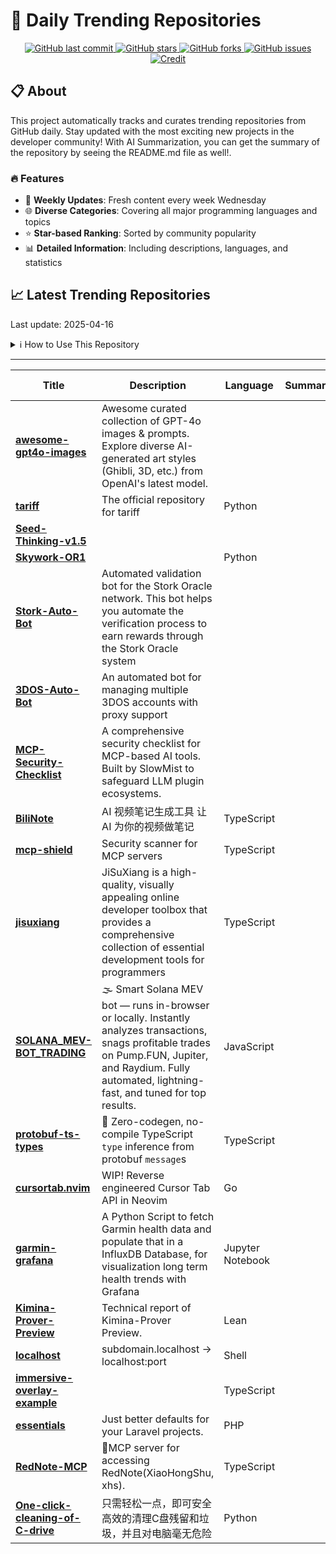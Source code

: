 # 🌟 Daily Trending Repositories

<div align="center">
<a href="https://github.com/marc-ko/daily-trending-repo/commits/main">
    <img src="https://img.shields.io/github/last-commit/marc-ko/daily-trending-repo" alt="GitHub last commit" />
</a>

<a href="https://github.com/marc-ko/daily-trending-repo/stargazers">
    <img src="https://img.shields.io/github/stars/marc-ko/daily-trending-repo" alt="GitHub stars" />
</a>
<a href="https://github.com/marc-ko/daily-trending-repo/network/members">
    <img src="https://img.shields.io/github/forks/marc-ko/daily-trending-repo" alt="GitHub forks" />
</a>
<a href="https://github.com/marc-ko/daily-trending-repo/issues">
    <img src="https://img.shields.io/github/issues/marc-ko/daily-trending-repo" alt="GitHub issues" />
</a>
<a alt="credit" href="https://github.com/zezhishao/DailyArXiv">
 <img src="https://img.shields.io/badge/credit%20-%20Idea%20From%20This%20Repo-blue" alt="Credit">
</a>
</div>

## 📋 About

This project automatically tracks and curates trending repositories from GitHub daily. Stay updated with the most exciting new projects in the developer community! With AI Summarization, you can get the summary of the repository by seeing the README.md file as well!.

### 🔥 Features

- 🔄 **Weekly Updates**: Fresh content every week Wednesday
- 🌐 **Diverse Categories**: Covering all major programming languages and topics
- ⭐ **Star-based Ranking**: Sorted by community popularity
- 📊 **Detailed Information**: Including descriptions, languages, and statistics

## 📈 Latest Trending Repositories

Last update: 2025-04-16

<details>
<summary>ℹ️ How to Use This Repository</summary>

1. **Star & Watch**: Click the 'Star' and 'Watch' buttons to receive weekly email notifications
2. **Browse**: Explore trending repositories organized by popularity
3. **Contribute**: Feel free to open issues or suggest improvements

</details>

---

| **Title** | **Description** | **Language** | **Summary** | **Tags** | **Stars Count** |
| --- | --- | --- | --- | --- | --- |
| **[awesome-gpt4o-images](https://github.com/jamez-bondos/awesome-gpt4o-images)** | Awesome curated collection of GPT-4o images & prompts. Explore diverse AI-generated art styles (Ghibli, 3D, etc.) from OpenAI's latest model.  |  |  | <details><summary>ai-ar...</summary><p>ai-art, ai-image-examples, anime-ai-art, art-collection, awesome-list, cartoon-style, curated-collection, generative-art, ghibli-style, gpt-4o, image-generation, manga-style, openai, prompt-engineering, prompts, text-to-image</p></details> | 2772 |
| **[tariff](https://github.com/hxu296/tariff)** | The official repository for tariff | Python |  |  | 925 |
| **[Seed-Thinking-v1.5](https://github.com/ByteDance-Seed/Seed-Thinking-v1.5)** |  |  |  |  | 650 |
| **[Skywork-OR1](https://github.com/SkyworkAI/Skywork-OR1)** |  | Python |  |  | 448 |
| **[Stork-Auto-Bot](https://github.com/wongryan8000/Stork-Auto-Bot)** | Automated validation bot for the Stork Oracle network. This bot helps you automate the verification process to earn rewards through the Stork Oracle system |  |  | <details><summary>airdr...</summary><p>airdrop, bot, crypto-tool, node-js, stork, stork-auto, stork-auto-bot, stork-bot, stork-network, stork-network-bot, stork-network-register, stork-network-tool, stork-register, stork-tool, storkverify</p></details> | 328 |
| **[3DOS-Auto-Bot](https://github.com/wongryan8000/3DOS-Auto-Bot)** | An automated bot for managing multiple 3DOS accounts with proxy support |  |  | <details><summary>3dos,...</summary><p>3dos, 3dos-ai, 3dos-airdrop, 3dos-auto, 3dos-auto-bot, 3dos-bot, 3dos-claimer, 3dos-miner, 3dos-network, 3dos-network-bot, airdrop, bot</p></details> | 312 |
| **[MCP-Security-Checklist](https://github.com/slowmist/MCP-Security-Checklist)** | A comprehensive security checklist for MCP-based AI tools. Built by SlowMist to safeguard LLM plugin ecosystems. |  |  |  | 231 |
| **[BiliNote](https://github.com/JefferyHcool/BiliNote)** | AI 视频笔记生成工具 让 AI 为你的视频做笔记 | TypeScript |  |  | 211 |
| **[mcp-shield](https://github.com/riseandignite/mcp-shield)** | Security scanner for MCP servers | TypeScript |  |  | 205 |
| **[jisuxiang](https://github.com/star7th/jisuxiang)** | JiSuXiang  is a high-quality, visually appealing online developer toolbox that provides a comprehensive collection of essential development tools for programmers | TypeScript |  |  | 199 |
| **[SOLANA_MEV-BOT_TRADING](https://github.com/Sonivexravendir/SOLANA_MEV-BOT_TRADING)** | 🌫 Smart Solana MEV bot — runs in-browser or locally. Instantly analyzes transactions, snags profitable trades on Pump.FUN, Jupiter, and Raydium. Fully automated, lightning-fast, and tuned for top results. | JavaScript |  | <details><summary>block...</summary><p>blockchain, bot, crypto-bot, decentralized-exchanges, dex, ethereum, javascript, mempool, mev, nodejs, smart-contracts, solana, solidity</p></details> | 196 |
| **[protobuf-ts-types](https://github.com/nathanhleung/protobuf-ts-types)** | 🛫 Zero-codegen, no-compile TypeScript `type` inference from protobuf `message`s | TypeScript |  |  | 194 |
| **[cursortab.nvim](https://github.com/reachingforthejack/cursortab.nvim)** | WIP! Reverse engineered Cursor Tab API in Neovim | Go |  |  | 193 |
| **[garmin-grafana](https://github.com/arpanghosh8453/garmin-grafana)** | A Python Script to fetch Garmin health data and populate that in a InfluxDB Database, for visualization long term health trends with Grafana | Jupyter Notebook |  |  | 186 |
| **[Kimina-Prover-Preview](https://github.com/MoonshotAI/Kimina-Prover-Preview)** | Technical report of Kimina-Prover Preview. | Lean |  |  | 173 |
| **[localhost](https://github.com/tobyshooters/localhost)** | subdomain.localhost → localhost:port | Shell |  |  | 170 |
| **[immersive-overlay-example](https://github.com/eds2002/immersive-overlay-example)** |  | TypeScript |  |  | 160 |
| **[essentials](https://github.com/nunomaduro/essentials)** | Just better defaults for your Laravel projects. | PHP |  |  | 156 |
| **[RedNote-MCP](https://github.com/iFurySt/RedNote-MCP)** | 🚀MCP server for accessing RedNote(XiaoHongShu, xhs). | TypeScript |  | <details><summary>ai, m...</summary><p>ai, mcp, mcp-server, rednote, rednote-mcp, xhs, xhs-mcp</p></details> | 156 |
| **[One-click-cleaning-of-C-drive](https://github.com/JIEKE66633/One-click-cleaning-of-C-drive)** | 只需轻松一点，即可安全高效的清理C盘残留和垃圾，并且对电脑毫无危险 | Python |  |  | 155 |

